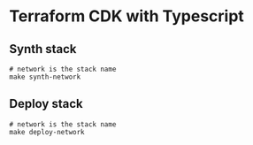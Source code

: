 # Terraform CDK with Typescript

## Synth stack

```shell
# network is the stack name
make synth-network
```

## Deploy stack

```shell
# network is the stack name
make deploy-network
```